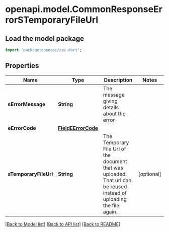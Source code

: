 # openapi.model.CommonResponseErrorSTemporaryFileUrl

## Load the model package
```dart
import 'package:openapi/api.dart';
```

## Properties
Name | Type | Description | Notes
------------ | ------------- | ------------- | -------------
**sErrorMessage** | **String** | The message giving details about the error | 
**eErrorCode** | [**FieldEErrorCode**](FieldEErrorCode.md) |  | 
**sTemporaryFileUrl** | **String** | The Temporary File Url of the document that was uploaded. That url can be reused instead of uploading the file again. | [optional] 

[[Back to Model list]](../README.md#documentation-for-models) [[Back to API list]](../README.md#documentation-for-api-endpoints) [[Back to README]](../README.md)


